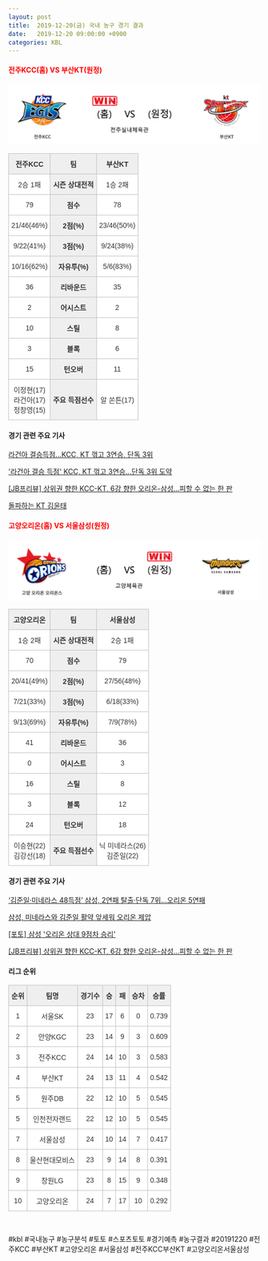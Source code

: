 ```yaml
---
layout: post
title:  2019-12-20(금) 국내 농구 경기 결과
date:   2019-12-20 09:00:00 +0900
categories: KBL
---
```


#### <span style="color:red"> 전주KCC(홈) VS 부산KT(원정) </span>
![전주KCC_부산KT_win.png](../images/kbl/result/전주KCC_부산KT_win.png)

<style type="text/css">
.tg  {border-collapse:collapse;border-spacing:0;}
.tg td{font-family:Arial, sans-serif;font-size:14px;padding:10px 5px;border-style:solid;border-width:1px;overflow:hidden;word-break:normal;border-color:#c0c0c0;}
.tg th{font-family:Arial, sans-serif;font-size:14px;font-weight:normal;padding:10px 5px;border-style:solid;border-width:1px;overflow:hidden;word-break:normal;border-color:#c0c0c0;}
.tg .tg-dcpn{background-color:#ffffff;border-color:#c0c0c0;text-align:center;vertical-align:middle}
.tg .tg-txr3{background-color:#ffffff;border-color:#c0c0c0;text-align:center;vertical-align:middle}
.tg .tg-o8le{background-color:#efefef;border-color:#c0c0c0;text-align:center;vertical-align:middle}
.tg .tg-rr9t{font-weight:bold;background-color:#efefef;border-color:#c0c0c0;text-align:center;vertical-align:middle}
.tg .tg-wazi{background-color:#efefef;border-color:#c0c0c0;text-align:center;vertical-align:middle}
</style>

<table class="tg">
  <tr>
    <th class="tg-rr9t">전주KCC</th>
    <th class="tg-rr9t">팀</th>
    <th class="tg-rr9t">부산KT</th>
  </tr>
  <tr>
    <td class="tg-dcpn">2승 1패</td>
    <td class="tg-rr9t">시즌 상대전적</td>
    <td class="tg-dcpn">1승 2패</td>
  </tr>
  <tr>
    <td class="tg-dcpn">79</td>
    <td class="tg-rr9t">점수</td>
    <td class="tg-dcpn">78</td>
  </tr>
  <tr>
    <td class="tg-dcpn">21/46(46%)</td>
    <td class="tg-rr9t">2점(%)</td>
    <td class="tg-dcpn">23/46(50%)</td>
  </tr>
  <tr>
    <td class="tg-dcpn">9/22(41%)</td>
    <td class="tg-rr9t">3점(%)</td>
    <td class="tg-dcpn">9/24(38%)</td>
  </tr>
  <tr>
    <td class="tg-dcpn">10/16(62%)</td>
    <td class="tg-rr9t">자유투(%)</td>
    <td class="tg-dcpn">5/6(83%)</td>
  </tr>
  <tr>
    <td class="tg-dcpn">36</td>
    <td class="tg-rr9t">리바운드</td>
    <td class="tg-dcpn">35</td>
  </tr>
  <tr>
    <td class="tg-dcpn">2</td>
    <td class="tg-rr9t">어시스트</td>
    <td class="tg-dcpn">2</td>
  </tr>
  <tr>
    <td class="tg-dcpn">10</td>
    <td class="tg-rr9t">스틸</td>
    <td class="tg-dcpn">8</td>
  </tr>
  <tr>
    <td class="tg-dcpn">3</td>
    <td class="tg-rr9t">블록</td>
    <td class="tg-dcpn">6</td>
  </tr>
  <tr>
    <td class="tg-dcpn">15</td>
    <td class="tg-rr9t">턴오버</td>
    <td class="tg-dcpn">11</td>
  </tr>
  <tr>
    <td class="tg-dcpn">이정현(17)<br>라건아(17)<br>정창영(15)</td>
    <td class="tg-rr9t">주요 득점선수</td>
    <td class="tg-dcpn">알 쏜튼(17)</td>
  </tr>
</table>

#### 경기 관련 주요 기사         

[라건아 결승득점...KCC, KT 꺾고 3연승, 단독 3위](http://www.sportsseoul.com/news/read/863767)

['라건아 결승 득점' KCC, KT 꺾고 3연승...단독 3위 도약](http://www.dailysportshankook.co.kr/news/articleView.html?idxno=217757)

[[JB프리뷰] 상위권 향한 KCC-KT, 6강 향한 오리온-삼성...피할 수 없는 한 판](http://sports.news.naver.com/basketball/news/read.nhn?oid=065&aid=0000194217)

[돌파하는 KT 김윤태](http://yna.kr/PYH20191220168200055?did=1196m)

<script src="https://ads-partners.coupang.com/g.js"></script>
<script>
    new PartnersCoupang.G({"id":48183,"width":"100%","height":120,"subId":null});
</script>        
        

#### <span style="color:red"> 고양오리온(홈) VS 서울삼성(원정) </span>
![고양오리온_서울삼성_lose.png](../images/kbl/result/고양오리온_서울삼성_lose.png)

<style type="text/css">
.tg  {border-collapse:collapse;border-spacing:0;}
.tg td{font-family:Arial, sans-serif;font-size:14px;padding:10px 5px;border-style:solid;border-width:1px;overflow:hidden;word-break:normal;border-color:#c0c0c0;}
.tg th{font-family:Arial, sans-serif;font-size:14px;font-weight:normal;padding:10px 5px;border-style:solid;border-width:1px;overflow:hidden;word-break:normal;border-color:#c0c0c0;}
.tg .tg-dcpn{background-color:#ffffff;border-color:#c0c0c0;text-align:center;vertical-align:middle}
.tg .tg-txr3{background-color:#ffffff;border-color:#c0c0c0;text-align:center;vertical-align:middle}
.tg .tg-o8le{background-color:#efefef;border-color:#c0c0c0;text-align:center;vertical-align:middle}
.tg .tg-rr9t{font-weight:bold;background-color:#efefef;border-color:#c0c0c0;text-align:center;vertical-align:middle}
.tg .tg-wazi{background-color:#efefef;border-color:#c0c0c0;text-align:center;vertical-align:middle}
</style>

<table class="tg">
  <tr>
    <th class="tg-rr9t">고양오리온</th>
    <th class="tg-rr9t">팀</th>
    <th class="tg-rr9t">서울삼성</th>
  </tr>
  <tr>
    <td class="tg-dcpn">1승 2패</td>
    <td class="tg-rr9t">시즌 상대전적</td>
    <td class="tg-dcpn">2승 1패</td>
  </tr>
  <tr>
    <td class="tg-dcpn">70</td>
    <td class="tg-rr9t">점수</td>
    <td class="tg-dcpn">79</td>
  </tr>
  <tr>
    <td class="tg-dcpn">20/41(49%)</td>
    <td class="tg-rr9t">2점(%)</td>
    <td class="tg-dcpn">27/56(48%)</td>
  </tr>
  <tr>
    <td class="tg-dcpn">7/21(33%)</td>
    <td class="tg-rr9t">3점(%)</td>
    <td class="tg-dcpn">6/18(33%)</td>
  </tr>
  <tr>
    <td class="tg-dcpn">9/13(69%)</td>
    <td class="tg-rr9t">자유투(%)</td>
    <td class="tg-dcpn">7/9(78%)</td>
  </tr>
  <tr>
    <td class="tg-dcpn">41</td>
    <td class="tg-rr9t">리바운드</td>
    <td class="tg-dcpn">36</td>
  </tr>
  <tr>
    <td class="tg-dcpn">0</td>
    <td class="tg-rr9t">어시스트</td>
    <td class="tg-dcpn">3</td>
  </tr>
  <tr>
    <td class="tg-dcpn">16</td>
    <td class="tg-rr9t">스틸</td>
    <td class="tg-dcpn">8</td>
  </tr>
  <tr>
    <td class="tg-dcpn">3</td>
    <td class="tg-rr9t">블록</td>
    <td class="tg-dcpn">12</td>
  </tr>
  <tr>
    <td class="tg-dcpn">24</td>
    <td class="tg-rr9t">턴오버</td>
    <td class="tg-dcpn">18</td>
  </tr>
  <tr>
    <td class="tg-dcpn">이승현(22)<br>김강선(18)</td>
    <td class="tg-rr9t">주요 득점선수</td>
    <td class="tg-dcpn">닉 미네라스(26)<br>김준일(22)</td>
  </tr>
</table>

#### 경기 관련 주요 기사         

[‘김준일·미네라스 48득점’ 삼성, 2연패 탈출·단독 7위…오리온 5연패](http://www.mydaily.co.kr/new_yk/html/read.php?newsid=201912201707942166&ext=na)

[삼성, 미네라스와 김준일 활약 앞세워 오리온 제압](http://www.sportsseoul.com/news/read/863766)

[[포토] 삼성 '오리온 상대 9점차 승리'](http://sports.chosun.com/news/ntype.htm?id=201912200100153380009803&servicedate=20191220)

[[JB프리뷰] 상위권 향한 KCC-KT, 6강 향한 오리온-삼성...피할 수 없는 한 판](http://sports.news.naver.com/basketball/news/read.nhn?oid=065&aid=0000194217)

<script src="https://ads-partners.coupang.com/g.js"></script>
<script>
    new PartnersCoupang.G({"id":48148,"width":"100%","height":120,"subId":null});
</script>        
        

#### 리그 순위

<style type="text/css">
    .tg  {border-collapse:collapse;border-spacing:0;border-color:#ccc;}
    .tg td{font-family:Arial, sans-serif;font-size:14px;padding:10px 5px;border-style:solid;border-width:1px;overflow:hidden;word-break:normal;border-color:#ccc;color:#333;background-color:#fff;}
    .tg th{font-family:Arial, sans-serif;font-size:14px;font-weight:normal;padding:10px 5px;border-style:solid;border-width:1px;overflow:hidden;word-break:normal;border-color:#ccc;color:#333;background-color:#f0f0f0;}
    .tg .tg-jvag{background-color:#ffffff;color:#000000;border-color:#c0c0c0;text-align:center;vertical-align:middle}
    .tg .tg-wman{border-color:#c0c0c0;text-align:center;vertical-align:middle}
    .tg .tg-d14o{font-weight:bold;background-color:#efefef;border-color:#c0c0c0;text-align:center;vertical-align:middle}
    .tg .tg-qn23{color:#000000;border-color:#c0c0c0;text-align:center;vertical-align:middle}
    .tg .tg-50j8{background-color:#ffffff;border-color:#c0c0c0;text-align:center;vertical-align:middle}
    .tg .tg-fzdr{border-color:#c0c0c0;text-align:center;vertical-align:top}
    .tg .tg-hnyg{background-color:#ffffff;color:#000000;border-color:#c0c0c0;text-align:center;vertical-align:top}
</style>

<table class="tg">
  <tr>
    <th class="tg-d14o">순위</th>
    <th class="tg-d14o">팀명</th>
    <th class="tg-d14o">경기수</th>
    <th class="tg-d14o">승</th>
    <th class="tg-d14o">패</th>
    <th class="tg-d14o">승차</th>
    <th class="tg-d14o">승률</th>
  </tr>
  
<tr>
    <td class="tg-50j8">1</td>
    <td class="tg-50j8">서울SK</td>
    <td class="tg-50j8">23</td>
    <td class="tg-50j8">17</td>
    <td class="tg-50j8">6</td>
    <td class="tg-50j8">0</td>
    <td class="tg-50j8">0.739</td>
</tr>

<tr>
    <td class="tg-50j8">2</td>
    <td class="tg-50j8">안양KGC</td>
    <td class="tg-50j8">23</td>
    <td class="tg-50j8">14</td>
    <td class="tg-50j8">9</td>
    <td class="tg-50j8">3</td>
    <td class="tg-50j8">0.609</td>
</tr>

<tr>
    <td class="tg-50j8">3</td>
    <td class="tg-50j8">전주KCC</td>
    <td class="tg-50j8">24</td>
    <td class="tg-50j8">14</td>
    <td class="tg-50j8">10</td>
    <td class="tg-50j8">3</td>
    <td class="tg-50j8">0.583</td>
</tr>

<tr>
    <td class="tg-50j8">4</td>
    <td class="tg-50j8">부산KT</td>
    <td class="tg-50j8">24</td>
    <td class="tg-50j8">13</td>
    <td class="tg-50j8">11</td>
    <td class="tg-50j8">4</td>
    <td class="tg-50j8">0.542</td>
</tr>

<tr>
    <td class="tg-50j8">5</td>
    <td class="tg-50j8">원주DB</td>
    <td class="tg-50j8">22</td>
    <td class="tg-50j8">12</td>
    <td class="tg-50j8">10</td>
    <td class="tg-50j8">5</td>
    <td class="tg-50j8">0.545</td>
</tr>

<tr>
    <td class="tg-50j8">5</td>
    <td class="tg-50j8">인천전자랜드</td>
    <td class="tg-50j8">22</td>
    <td class="tg-50j8">12</td>
    <td class="tg-50j8">10</td>
    <td class="tg-50j8">5</td>
    <td class="tg-50j8">0.545</td>
</tr>

<tr>
    <td class="tg-50j8">7</td>
    <td class="tg-50j8">서울삼성</td>
    <td class="tg-50j8">24</td>
    <td class="tg-50j8">10</td>
    <td class="tg-50j8">14</td>
    <td class="tg-50j8">7</td>
    <td class="tg-50j8">0.417</td>
</tr>

<tr>
    <td class="tg-50j8">8</td>
    <td class="tg-50j8">울산현대모비스</td>
    <td class="tg-50j8">23</td>
    <td class="tg-50j8">9</td>
    <td class="tg-50j8">14</td>
    <td class="tg-50j8">8</td>
    <td class="tg-50j8">0.391</td>
</tr>

<tr>
    <td class="tg-50j8">9</td>
    <td class="tg-50j8">창원LG</td>
    <td class="tg-50j8">23</td>
    <td class="tg-50j8">8</td>
    <td class="tg-50j8">15</td>
    <td class="tg-50j8">9</td>
    <td class="tg-50j8">0.348</td>
</tr>

<tr>
    <td class="tg-50j8">10</td>
    <td class="tg-50j8">고양오리온</td>
    <td class="tg-50j8">24</td>
    <td class="tg-50j8">7</td>
    <td class="tg-50j8">17</td>
    <td class="tg-50j8">10</td>
    <td class="tg-50j8">0.292</td>
</tr>
</table><br>
<script src="https://ads-partners.coupang.com/g.js"></script>
<script>
    new PartnersCoupang.G({"id":48178,"width":"100%","height":120,"subId":null});
</script>        
        
#kbl #국내농구 #농구분석 #토토 #스포츠토토 #경기예측 #농구결과 #20191220 #전주KCC #부산KT #고양오리온 #서울삼성 #전주KCC부산KT #고양오리온서울삼성 